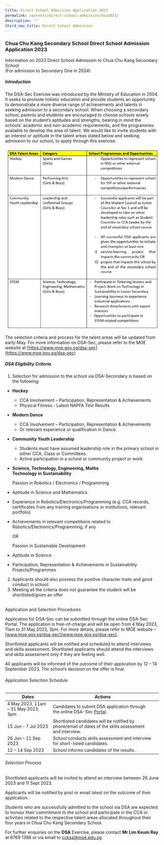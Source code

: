 ```yaml
---
title: Direct School Admission Application 2023
permalink: /parents/direct-school-admission/dsa2023/
description: ""
third_nav_title: Direct School Admission
---
```

### Chua Chu Kang Secondary School Direct School Admission Application 2023
Information on 2023 Direct School Admission to Chua Chu Kang Secondary School
<br>(For admission to Secondary One in 2024)
<br>
##### Introduction
The DSA-Sec Exercise was introduced by the Ministry of Education in 2004. It seeks to promote holistic education and provide students an opportunity to demonstrate a more diverse range of achievements and talents in seeking admission to a secondary school.
When choosing a secondary school, parents and students are encouraged to choose schools wisely based on the student’s aptitudes and strengths, bearing in mind the schools’ academic and non-academic requirements, and the programmes available to develop the area of talent.
We would like to invite students with an interest or aptitude in the talent areas stated below and seeking admission to our school, to apply through this exercise.

![](/images/Parents/dsa_table2023.jpg)

The selection criteria and process for the talent areas will be updated from early-May. 
For more information on DSA-Sec, please refer to the MOE website at [https://www.moe.gov.sg/dsa-sec](https://www.moe.gov.sg/dsa-sec)


##### DSA Eligibility Criteria

1. Selection for admission to the school via DSA-Secondary is based on the following:
* **Hockey**
	* CCA Involvement – Participation, Representation &amp; Achievements 
	* Physical Fitness - Latest NAPFA Test Results
* **Modern Dance**
	* CCA Involvement – Participation, Representation &amp; Achievements
	* Or relevant experience or qualification in Dance.
* **Community Youth Leadership** 
	* Students must have assumed leadership role in the primary school in either CCA, Class or Committees.
	* Active participation in a school or community project or work.
* **Science, Technology, Engineering, Maths <br>
	Technology in Sustainability**

	Passion in Robotics / Electronics / Programming
* Aptitude in Science and Mathematics
* Experience in Robotics/Electronics/Programming (e.g. CCA records, certificates from any training organisations or institutions, relevant portfolio)
* Achievements in relevant competitions related to Robotics/Electronics/Programming, if any 

	OR

	Passion in Sustainable Development
* Aptitude in Science 
* Participation, Representation &amp; Achievements in Sustainability Projects/Programmes  

2. Applicants should also possess the positive character traits and good conduct in school. 
3. Meeting all the criteria does not guarantee the student will be shortlisted/given an offer


<br>
Application and Selection Procedures  

Application for DSA-Sec can be submitted through the online DSA-Sec Portal. The application is free-of-charge and will be open from 4 May 2023, 11am to 31 May 2023, 3pm. For more details, please refer to MOE website – [www.moe.gov.sg/dsa-sec](www.moe.gov.sg/dsa-sec).

Shortlisted applicants will be notified and scheduled to attend interviews and skills assessment. Shortlisted applicants should attend the interviews and skills assessment only if they are feeling well.

All applicants will be informed of the outcome of their application by 12 – 14 September 2023. The school’s decision on the offer is final.

###### Application Selection Schedule

|Dates  	| Actions   	|	|			
|---	|---	| ---	|			
|  4 May 2023, 11am – 31 May 2023, 3pm	|  	Candidates to submit DSA application through the online DSA-Sec [Portal](https://go.gov.sg/apply-dsa-sec).	|  		|  
|  	15 Jun –  7 Jul 2023	|  	Shortlisted candidates will be notified by phone/email of dates of the skills assessment and interview.	|  		|  
|26 Jun – 11 Sep 2023 | School conducts skills assessment and interview for short-listed candidates. |  |
| 12 – 14 Sep 2023 | School informs candidates of the results. | |

###### Selection Process
Shortlisted applicants will be invited to attend an interview between 26 June 2023 and 11 Sept 2023. 

Applicants will be notified by post or email latest on the outcome of their application.

Students who are successfully admitted to the school via DSA are expected to honour their commitment to the school and participate in the CCA or activities related to the respective talent areas allocated throughout their four years in Chua Chu Kang Secondary School.

For further enquiries on the **DSA** Exercise, please contact **Mr Lim Keum Ray** at 6769 1386 or via email to [cckss@moe.edu.sg](cckss@moe.edu.sg).